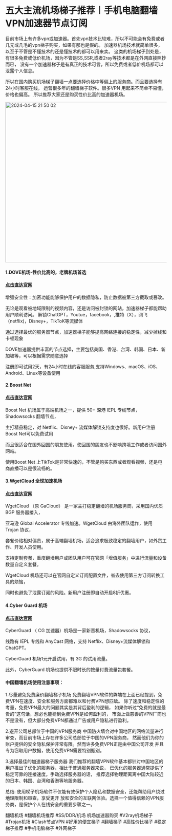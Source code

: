 # 五大主流机场梯子推荐︱手机电脑翻墙VPN加速器节点订阅

目前市场上有许多vpn或加速器。首先vpn技术比较难，所以不可能会有免费或者几元或几毛的vpn梯子购买，如果有那也是假的。
加速器机场技术就简单很多，以至于不管是不懂技术的还是懂技术的都可以用来卖。
这类的机场梯子到处是，有很多免费或低价机场，因为不管是SS,SSR,或者2ray等技术都是在外网直接照抄而已，
没有一个加速器梯子是有真正的技术可言，所以免费或者低价机场都可以泄露个人信息。

所以在国内购买机场梯子翻墙一点要选择价格中等偏上的服务商。而且要选择有24小时客服在线，
运营很多年的翻墙梯子软件。很多VPN 用起来不简单不易懂，价格也偏高。
所以推荐大家还是购买性价比高的加速器机场。

<img width="1000" height="500" alt="2024-04-15 21 50 02" src="https://github.com/user-attachments/assets/bf7c0965-aaec-4e71-9d74-68c3aae2a25d" />


#### 1.DOVE机场-性价比高的，老牌机场首选
#### [点击直达官网](https://dove8.cc/a.php?alavBTtF8UB)

增强安全性：加密功能能够保护用户的数据隐私，防止数据被第三方截取或篡改。

无论是观看被地域限制的视频内容，还是访问被封锁的网站，加速器梯子都能帮助用户顺利访问。
解锁ChatGPT，Youtue，facebook，,推特（X），网飞（netflix)，Disney+，TikToK等流媒体

通过选择最优的服务器节点，加速器梯子能够提高网络连接的稳定性，减少掉线和卡顿现象

DOVE加速器提供丰富的节点选择，主要包括美国、香港、台湾、韩国、日本、新加坡等，可以根据需求随意选择

注册即可试用2天，有24小时在线的客服服务,支持Windows、macOS、iOS、Android、Linux等设备使用

#### 2.Boost Net
#### [点击直达官网](https://dove8.cc/a.php?alavBTtF8UB)

Boost Net 机场属于高端机场之一，提供 50+ 深港 IEPL 专线节点，Shadowsocks 翻墙节点，

主打精品稳定，对 Netflix、Disney+ 流媒体解锁支持度也很好。新用户注册 Boost Net可以免费试用

而且很适合在国外回国的朋友使用。使回国的朋友也不影响跨境工作或者访问国外网站。

使用Boost Net 上TikTok是非常快速的，不管是购买东西或者观看视频，还是电商直播可以是很流畅的。

#### 3.WgetCloud 全球加速机场
#### [点击直达官网](https://dove8.cc/a.php?alavBTtF8UB)

WgetCloud （原 GaCloud） 是一家主打稳定翻墙的机场服务商，采用国内优质 BGP 服务器接入，

亚马逊 Global Accelerator 专线加速。WgetCloud 由海外团队运作，使用 Trojan 协议，

套餐价格相对偏贵，属于高端翻墙机场，适合追求极致稳定的翻墙用户，如外贸工作、开发人员使用。

支持定制套餐，重度翻墙用户或团队用户可在官网「增值服务」中进行流量和设备数量自定义套餐。

WgetCloud 机场还可以在官网自定义订阅配置文件，省去使用第三方订阅转换工具的烦恼，

同时也避免了泄露订阅的风险。新用户注册即自动开启8折优惠。

#### 4.Cyber Guard 机场
#### [点击直达官网](https://dove8.cc/a.php?alavBTtF8UB)

CyberGuard （ CG 加速器）机场是一家新晋机场，Shadowsocks 协议，

线路有 IEPL 专线和 AnyCast 网络，支持 Netflix、Disney+流媒体解锁和 ChatGPT。

CyberGuard 机场1元开启试用，有 3G 的试用流量。

此外，CyberGuard 机场也提供不限时长的按量付费流量包套餐。

#### 中国翻墙机场使用注意事项：

1.尽量避免免费廉价翻墙梯子机场
免费翻墙VPN软件的弊端在上面已经提到，免费VPN在速度、安全和服务方面都难以和付费VPN想匹敌。
除了速度和稳定性的考量，免费VPN最大的问题其实是其背后盈利的逻辑，
如果你听过“免费的就是最贵的”这句话，想必也能猜到免费VPN是如何盈利的，
市面上做慈善的VPN厂商也不是没有，但大部分免费VPN都通过广告或用户隐私进行盈利。

2.避开公司总部位于中国的VPN服务商
中国防火墙会对中国地区的网络流量进行审查，而目前市场上存在许多公司总部位于中国的VPN服务商，
然而他们为你的账户提供的安全隐私保护非常有限。然而许多免费VPN正是由中国公司开发
并且专为窃取用户数据，使用免费VPN需要特别甄别。

3.选择最佳的加速器梯子服务器
我们推荐的翻墙VPN软件基本都针对中国地区的用户推出了优化的服务器，相比于普通服务器来说，
已优化的服务器通常提供了稳定可靠的连接速度。手动选择服务器的话，
推荐选择物理距离离中国大陆较近的日本、韩国、台湾和香港等地服务器。

总结:
使用梯子机场软件不仅能有效保护个人隐私和数据安全，还能帮助用户绕过地理限制和审查，享受更开
放和安全的互联网体验。选择一个值得信赖的VPN服务商，是保护个人在线安全的重要步骤之一。

翻墙机场 #翻墙机场推荐 #SS/DDR/机场 机场加速器购买 #V2ray机场梯子 #Trojan机场 #Clash节点VPN 
#好用的便宜梯子 #翻墙梯子 #高性价比梯子 #稳定梯子推荐 #手机电脑梯子 #外网梯子
